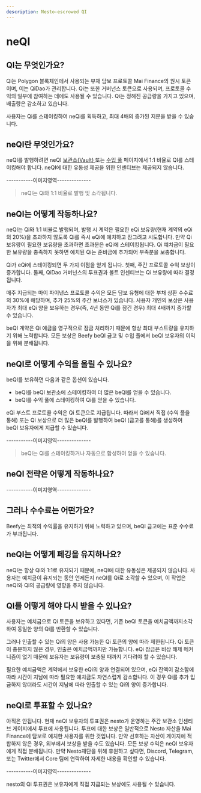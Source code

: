 ```yaml
---
description: Nesto-escrowed QI
---
```


# neQI

## QI는 무엇인가요?

Qi는 Polygon 블록체인에서 사용되는 부채 담보 프로토콜 Mai Finance의 원시 토큰이며, 이는 QiDao가 관리합니다. Qi는 또한 거버넌스 토큰으로 사용되며, 프로토콜 수익의 일부에 참여하는 데에도 사용될 수 있습니다. Qi는 정해진 공급량을 가지고 있으며, 배출량은 감소하고 있습니다.&#x20;

사용자는 Qi를 스테이킹하여 neQi를 획득하고, 최대 4배의 증가된 지분을 받을 수 있습니다.

## neQI란 무엇인가요?

neQI를 발행하려면 neQI [보관소(Vault) ](../vaults.md)또는 [수입 풀](https://app.beefy.finance/vault/beefy-beqi-earnings) 페이지에서 1:1 비율로 QI를 스테이킹해야 합니다. neQI에 대한 유동성 제공을 위한 인센티브는 제공되지 않습니다.

\-----------이미지영역--------------

> neQI는 Qi와 1:1 비율로 발행 및 소각됩니다.

## neQI는 어떻게 작동하나요?

neQI는 Qi와 1:1 비율로 발행되며, 발행 시 계약은 필요한 eQi 보유량(현재 계약의 eQi의 20%)을 초과하지 않도록 Qi를 즉시 eQi에 예치하고 잠그려고 시도합니다. 만약 Qi 보유량이 필요한 보유량을 초과하면 초과분은 eQi에 스테이킹됩니다. Qi 예치금이 필요한 보유량을 충족하지 못하면 예치된 Qi는 준비금에 추가되어 부족분을 보충합니다.

Qi가 eQi에 스테이킹되면 두 가지 이점을 얻게 됩니다. 첫째, 주간 프로토콜 수익 보상이 증가합니다. 둘째, QiDao 거버넌스의 투표권과 볼트 인센티브는 Qi 보유량에 따라 결정됩니다.

매주 지급되는 마이 파이낸스 프로토콜 수익은 모든 담보 유형에 대한 부채 상환 수수료의 30%에 해당하며, 추가 25%의 주간 보너스가 있습니다. 사용자 개인의 보상은 사용자가 최대 eQi 양을 보유하는 경우(즉, 4년 동안 Qi를 잠긴 경우) 최대 4배까지 증가할 수 있습니다.

beQI 계약은 Qi 예금을 영구적으로 잠금 처리하기 때문에 항상 최대 부스트량을 유지하기 위해 노력합니다. 모든 보상은 Beefy beQI 금고 및 수입 풀에서 beQI 보유자의 이익을 위해 분배됩니다.

## neQI로 어떻게 수익을 올릴 수 있나요?

beQI를 보유하면 다음과 같은 옵션이 있습니다.

* beQI를 beQI 보관소에 스테이킹하여 더 많은 beQI를 얻을 수 있습니다.
* beQI를 수익 풀에 스테이킹하여 Qi를 얻을 수 있습니다.

eQi 부스트 프로토콜 수익은 Qi 토큰으로 지급됩니다. 따라서 Qi에서 직접 (수익 풀을 통해) 또는 Qi 보상으로 더 많은 beQI를 발행하여 beQI (금고를 통해)를 생성하여 beQI 보유자에게 지급할 수 있습니다.

\-----------이미지영역--------------

> beQI는 Qi를 스테이킹하거나 자동으로 합성하여 얻을 수 있습니다.

## neQI 전략은 어떻게 작동하나요?

\-----------이미지영역--------------

## 그러나 수수료는 어떤가요?

Beefy는 최적의 수익률을 유지하기 위해 노력하고 있으며, beQI 금고에는 표준 수수료가 부과됩니다.

## neQI는 어떻게 페깅을 유지하나요?

neQI는 항상 Qi와 1:1로 유지되기 때문에, neQI에 대한 유동성은 제공되지 않습니다. 사용자는 예치금이 유지되는 동안 언제든지 neQI를 Qi로 소각할 수 있으며, 이 작업은 neQI와 Qi의 공급량에 영향을 주지 않습니다.

## QI를 어떻게 해야 다시 받을 수 있나요?

사용자는 예치금으로 Qi 토큰을 보유하고 있다면, 기존 beQI 토큰을 예치금액까지소각하여 동일한 양의 Qi를 반환할 수 있습니다.&#x20;

그러나 인출할 수 있는 Qi의 양은 사용 가능한 Qi 토큰의 양에 따라 제한됩니다. Qi 토큰이 충분하지 않은 경우, 인출은 예치금액까지만 가능합니다. eQi 잠금은 비상 해제 메커니즘이 없기 때문에 보유자는 보유량이 보충될 때까지 기다려야 할 수 있습니다.&#x20;

필요한 예치금액은 계약에서 보유한 eQi의 양과 연결되어 있으며, eQi 잔액이 감소함에 따라 시간이 지남에 따라 필요한 예치금도 자연스럽게 감소합니다. 이 경우 Qi를 추가 입금하지 않더라도 시간이 지남에 따라 인출할 수 있는 Qi의 양이 증가합니다.

## neQI로 투표할 수 있나요?

아직은 안됩니다. 현재 neQI 보유자의 투표권은 nesto가 운영하는 주간 보관소 인센티브 게이지에서 투표에 사용됩니다. 투표에 대한 보상은 일반적으로  Nesto 자산을 Mai Finance에 담보로 예치한 사용자를 위한 것입니다. 만약 선호하는 자산이 게이지에 적합하지 않은 경우, 외부에서 보상을 받을 수도 있습니다. 모든 보상 수익은 neQI 보유자에게 직접 분배됩니다. 만약 Nesto재단을 위해 후원하고 싶다면, Discord, Telegram, 또는 Twitter에서 Core 팀에 연락하여 자세한 내용을 확인할 수 있습니다.

\-----------이미지영역--------------

nesto의 Qi 투표권은 보유자에게 직접 지급되는 보상에도 사용될 수 있습니다.
